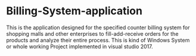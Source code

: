 # Billing-System-application
This is the application designed for the specified counter billing system for shopping malls and other enterprises to fill-add-receive orders for the products and analyze their entire process. 
This is kind of Windows System or whole working Project implemented in visual studio 2017. 

